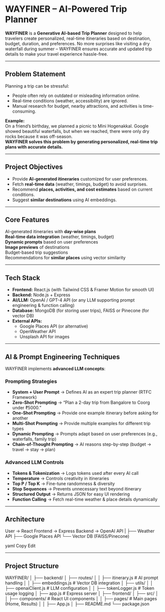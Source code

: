 #  WAYFINER – AI-Powered Trip Planner  

**WAYFINER** is a **Generative AI-based Trip Planner** designed to help travelers create personalized, real-time itineraries based on destination, budget, duration, and preferences. No more surprises like visiting a dry waterfall during summer – WAYFINER ensures accurate and updated trip details to make your travel experience hassle-free.  

---

##  Problem Statement  
Planning a trip can be stressful:  
- People often rely on outdated or misleading information online.  
- Real-time conditions (weather, accessibility) are ignored.  
- Manual research for budget, nearby attractions, and activities is time-consuming.  

**Example:**  
On a friend’s birthday, we planned a picnic to Mini Hogenakkal. Google showed beautiful waterfalls, but when we reached, there were only dry rocks because it was off-season.  
**WAYFINER solves this problem by generating personalized, real-time trip plans with accurate details.**  

---

##  Project Objectives  
- Provide **AI-generated itineraries** customized for user preferences.  
- Fetch **real-time data** (weather, timings, budget) to avoid surprises.  
- Recommend **places, activities, and cost estimates** based on current conditions.  
- Suggest **similar destinations** using AI embeddings.  

---

##  Core Features  
 AI-generated itineraries with **day-wise plans**  
 **Real-time data integration** (weather, timings, budget)  
 **Dynamic prompts** based on user preferences  
 **Image previews** of destinations  
 Budget-based trip suggestions  
 Recommendations for **similar places** using vector similarity  

---

##  Tech Stack  
- **Frontend:** React.js (with Tailwind CSS & Framer Motion for smooth UI)  
- **Backend:** Node.js + Express  
- **AI/LLM:** OpenAI / GPT-4 API (or any LLM supporting prompt engineering & function calling)  
- **Database:** MongoDB (for storing user trips), FAISS or Pinecone (for vector DB)  
- **External APIs:**  
  - Google Places API (or alternative)  
  - OpenWeather API  
  - Unsplash API for images  

---

##  AI & Prompt Engineering Techniques  
WAYFINER implements **advanced LLM concepts**:  

###  Prompting Strategies  
- **System + User Prompt** → Defines AI as an expert trip planner (RTFC Framework)  
- **Zero-Shot Prompting** → “Plan a 2-day trip from Bangalore to Coorg under ₹5000.”  
- **One-Shot Prompting** → Provide one example itinerary before asking for another  
- **Multi-Shot Prompting** → Provide multiple examples for different trip types  
- **Dynamic Prompting** → Prompts adapt based on user preferences (e.g., waterfalls, family trip)  
- **Chain-of-Thought Prompting** → AI reasons step-by-step (budget → travel → stay → plan)  

###  Advanced LLM Controls  
- **Tokens & Tokenization** → Logs tokens used after every AI call  
- **Temperature** → Controls creativity in itineraries  
- **Top P / Top K** → Fine-tune randomness & diversity  
- **Stop Sequences** → Prevents unnecessary text beyond itinerary  
- **Structured Output** → Returns JSON for easy UI rendering  
- **Function Calling** → Fetch real-time weather & place details dynamically  

---

##  Architecture  
User → React Frontend → Express Backend → OpenAI API
|
├── Weather API
├── Google Places API
└── Vector DB (FAISS/Pinecone)

yaml
Copy
Edit

---

##  Project Structure  
WAYFINER/
│
├── backend/
│ ├── routes/
│ │ ├── itinerary.js # AI prompt handling
│ │ ├── embeddings.js # Vector DB integration
│ ├── utils/
│ │ ├── openaiClient.js # LLM configuration
│ │ ├── tokenLogger.js # Token usage logging
│ ├── app.js # Express server
│
├── frontend/
│ ├── src/
│ │ ├── components/ # React UI components
│ │ ├── pages/ # Main pages (Home, Results)
│ │ ├── App.js
│
├── README.md
└── package.json
